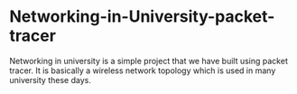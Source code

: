 # Networking-in-University-packet-tracer

Networking in university is a simple project that we have built using packet tracer. 
It is basically a wireless network topology which is used in many university these days. 

